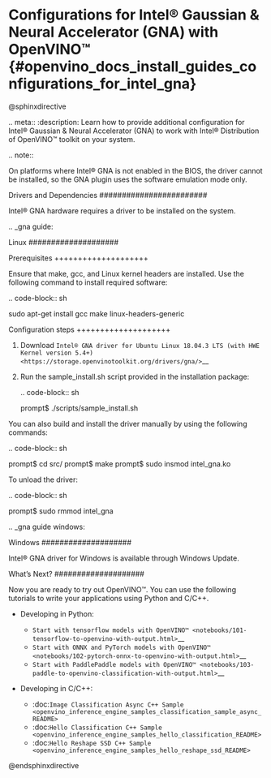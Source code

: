 # Configurations for Intel® Gaussian & Neural Accelerator (GNA) with OpenVINO™ {#openvino_docs_install_guides_configurations_for_intel_gna}

@sphinxdirective

.. meta::
   :description: Learn how to provide additional configuration for Intel® 
                 Gaussian & Neural Accelerator (GNA) to work with Intel® 
                 Distribution of OpenVINO™ toolkit on your system.


.. note::

   On platforms where Intel® GNA is not enabled in the BIOS, the driver cannot be installed, so the GNA plugin uses the software emulation mode only.


Drivers and Dependencies
########################


Intel® GNA hardware requires a driver to be installed on the system.

.. _gna guide:

Linux
####################

Prerequisites
++++++++++++++++++++

Ensure that make, gcc, and Linux kernel headers are installed. Use the following command to install required software:

.. code-block:: sh

   sudo apt-get install gcc make linux-headers-generic


Configuration steps
++++++++++++++++++++

1. Download `Intel® GNA driver for Ubuntu Linux 18.04.3 LTS (with HWE Kernel version 5.4+) <https://storage.openvinotoolkit.org/drivers/gna/>`__
2. Run the sample_install.sh script provided in the installation package:

   .. code-block:: sh

      prompt$ ./scripts/sample_install.sh


You can also build and install the driver manually by using the following commands:

.. code-block:: sh

   prompt$ cd src/
   prompt$ make
   prompt$ sudo insmod intel_gna.ko


To unload the driver:

.. code-block:: sh

   prompt$ sudo rmmod intel_gna


.. _gna guide windows:


Windows
####################

Intel® GNA driver for Windows is available through Windows Update.

What’s Next?
####################

Now you are ready to try out OpenVINO™. You can use the following tutorials to write your applications using Python and C/C++.

* Developing in Python:

  * `Start with tensorflow models with OpenVINO™ <notebooks/101-tensorflow-to-openvino-with-output.html>`__
  * `Start with ONNX and PyTorch models with OpenVINO™ <notebooks/102-pytorch-onnx-to-openvino-with-output.html>`__
  * `Start with PaddlePaddle models with OpenVINO™ <notebooks/103-paddle-to-openvino-classification-with-output.html>`__

* Developing in C/C++:

  * :doc:`Image Classification Async C++ Sample <openvino_inference_engine_samples_classification_sample_async_README>`
  * :doc:`Hello Classification C++ Sample <openvino_inference_engine_samples_hello_classification_README>`
  * :doc:`Hello Reshape SSD C++ Sample <openvino_inference_engine_samples_hello_reshape_ssd_README>`

@endsphinxdirective

